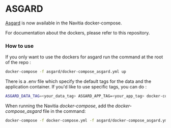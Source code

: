 # ASGARD

[Asgard](https://github.com/CanalTP/asgard) is now available in the Navitia docker-compose.

For documentation about the dockers, please refer to this repository.

### How to use

If you only want to use the dockers for asgard run the command at the root of the repo :

```bash
docker-compose -f asgard/docker-compose_asgard.yml up
```

There is a .env file which specify the default tags for the data and the application container.
If you'd like to use specific tags, you can do :

```bash
ASGARD_DATA_TAG=<your_data_tag> ASGARD_APP_TAG=<your_app_tag> docker-compose -f docker-compose_asgard.yml up
```

When running the Navitia _docker-compose_, add the _docker-compose_asgard_ file in the command:

```bash
docker-compose -f docker-compose.yml -f asgard/docker-compose_asgard.yml up
```
